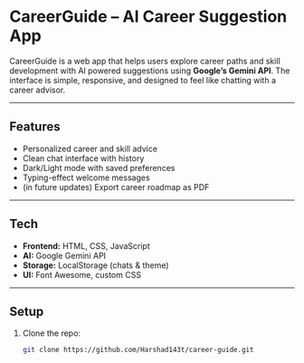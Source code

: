 # CareerGuide – AI Career Suggestion App

CareerGuide is a web app that helps users explore career paths and skill development with AI powered suggestions using **Google’s Gemini API**. The interface is simple, responsive, and designed to feel like chatting with a career advisor.

---

## Features
- Personalized career and skill advice  
- Clean chat interface with history  
- Dark/Light mode with saved preferences  
- Typing-effect welcome messages  
- (in future updates) Export career roadmap as PDF  

---

## Tech
- **Frontend:** HTML, CSS, JavaScript  
- **AI:** Google Gemini API  
- **Storage:** LocalStorage (chats & theme)  
- **UI:** Font Awesome, custom CSS  

---

## Setup
1. Clone the repo:
   ```bash
   git clone https://github.com/Harshad143t/career-guide.git
